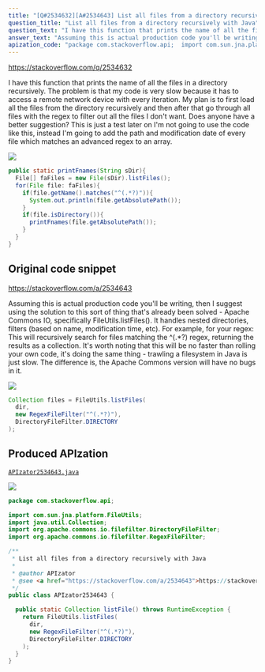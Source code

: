 ```yaml
---
title: "[Q#2534632][A#2534643] List all files from a directory recursively with Java"
question_title: "List all files from a directory recursively with Java"
question_text: "I have this function that prints the name of all the files in a directory recursively. The problem is that my code is very slow because it has to access a remote network device with every iteration. My plan is to first load all the files from the directory recursively and then after that go through all files with the regex to filter out all the files I don't want. Does anyone have a better suggestion? This is just a test later on I'm not going to use the code like this, instead I'm going to add the path and modification date of every file which matches an advanced regex to an array."
answer_text: "Assuming this is actual production code you'll be writing, then I suggest using the solution to this sort of thing that's already been solved - Apache Commons IO, specifically FileUtils.listFiles(). It handles nested directories, filters (based on name, modification time, etc). For example, for your regex: This will recursively search for files matching the ^(.*?) regex, returning the results as a collection. It's worth noting that this will be no faster than rolling your own code, it's doing the same thing - trawling a filesystem in Java is just slow. The difference is, the Apache Commons version will have no bugs in it."
apization_code: "package com.stackoverflow.api;  import com.sun.jna.platform.FileUtils; import java.util.Collection; import org.apache.commons.io.filefilter.DirectoryFileFilter; import org.apache.commons.io.filefilter.RegexFileFilter;  /**  * List all files from a directory recursively with Java  *  * @author APIzator  * @see <a href=\"https://stackoverflow.com/a/2534643\">https://stackoverflow.com/a/2534643</a>  */ public class APIzator2534643 {    public static Collection listFile() throws RuntimeException {     return FileUtils.listFiles(       dir,       new RegexFileFilter(\"^(.*?)\"),       DirectoryFileFilter.DIRECTORY     );   } }"
---
```


https://stackoverflow.com/q/2534632

I have this function that prints the name of all the files in a directory recursively. The problem is that my code is very slow because it has to access a remote network device with every iteration.
My plan is to first load all the files from the directory recursively and then after that go through all files with the regex to filter out all the files I don&#x27;t want. Does anyone have a better suggestion?
This is just a test later on I&#x27;m not going to use the code like this, instead I&#x27;m going to add the path and modification date of every file which matches an advanced regex to an array.


<div class="code-logo"><img src="/stackoverflow.png" /></div>

```java
public static printFnames(String sDir){
  File[] faFiles = new File(sDir).listFiles();
  for(File file: faFiles){
    if(file.getName().matches("^(.*?)")){
      System.out.println(file.getAbsolutePath());
    }
    if(file.isDirectory()){
      printFnames(file.getAbsolutePath());
    }
  }
}
```


## Original code snippet

https://stackoverflow.com/a/2534643

Assuming this is actual production code you&#x27;ll be writing, then I suggest using the solution to this sort of thing that&#x27;s already been solved - Apache Commons IO, specifically FileUtils.listFiles(). It handles nested directories, filters (based on name, modification time, etc).
For example, for your regex:
This will recursively search for files matching the ^(.*?) regex, returning the results as a collection.
It&#x27;s worth noting that this will be no faster than rolling your own code, it&#x27;s doing the same thing - trawling a filesystem in Java is just slow. The difference is, the Apache Commons version will have no bugs in it.

<div class="code-logo"><img src="/stackoverflow.png" /></div>

```java
Collection files = FileUtils.listFiles(
  dir, 
  new RegexFileFilter("^(.*?)"), 
  DirectoryFileFilter.DIRECTORY
);
```

## Produced APIzation

[`APIzator2534643.java`](https://github.com/pasqualesalza/apization-temp-data/raw/master/search/APIzator2534643.java)

<div class="code-logo"><img src="/apizator.png" /></div>

```java
package com.stackoverflow.api;

import com.sun.jna.platform.FileUtils;
import java.util.Collection;
import org.apache.commons.io.filefilter.DirectoryFileFilter;
import org.apache.commons.io.filefilter.RegexFileFilter;

/**
 * List all files from a directory recursively with Java
 *
 * @author APIzator
 * @see <a href="https://stackoverflow.com/a/2534643">https://stackoverflow.com/a/2534643</a>
 */
public class APIzator2534643 {

  public static Collection listFile() throws RuntimeException {
    return FileUtils.listFiles(
      dir,
      new RegexFileFilter("^(.*?)"),
      DirectoryFileFilter.DIRECTORY
    );
  }
}

```